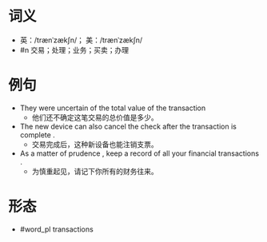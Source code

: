 # 词义
- 英：/trænˈzækʃn/； 美：/trænˈzækʃn/
- #n 交易；处理；业务；买卖；办理
# 例句
- They were uncertain of the total value of the transaction
	- 他们还不确定这笔交易的总价值是多少。
- The new device can also cancel the check after the transaction is complete .
	- 交易完成后，这种新设备也能注销支票。
- As a matter of prudence , keep a record of all your financial transactions .
	- 为慎重起见，请记下你所有的财务往来。
# 形态
- #word_pl transactions
